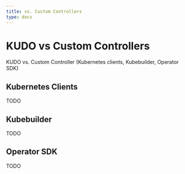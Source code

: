 ```yaml
---
title: vs. Custom Controllers
type: docs
---
```


# KUDO vs Custom Controllers

KUDO vs. Custom Controller (Kubernetes clients, Kubebuilder, Operator SDK)

## Kubernetes Clients
TODO

## Kubebuilder
TODO

## Operator SDK
TODO
